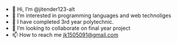 - 👋 Hi, I’m @jitender123-alt
- 👀 I’m interested in programming languages and web technoliges
- 🌱 I have completed 3rd year polytechnic.
- 💞️ I’m looking to collaborate on final year project
- 📫 How to reach me jk1505091@gmail.com

<!---
jitender123-alt/jitender123-alt is a ✨ special ✨ repository because its `README.md` (this file) appears on your GitHub profile.
You can click the Preview link to take a look at your changes.
--->
